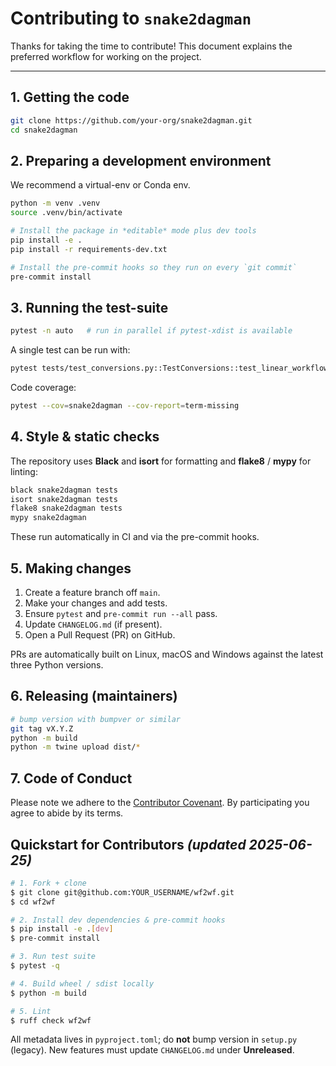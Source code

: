 # Contributing to `snake2dagman`

Thanks for taking the time to contribute!  This document explains the preferred workflow for working on the project.

---

## 1. Getting the code

```bash
git clone https://github.com/your-org/snake2dagman.git
cd snake2dagman
```

## 2. Preparing a development environment

We recommend a virtual-env or Conda env.

```bash
python -m venv .venv
source .venv/bin/activate

# Install the package in *editable* mode plus dev tools
pip install -e .
pip install -r requirements-dev.txt

# Install the pre-commit hooks so they run on every `git commit`
pre-commit install
```

## 3. Running the test-suite

```bash
pytest -n auto   # run in parallel if pytest-xdist is available
```

A single test can be run with:

```bash
pytest tests/test_conversions.py::TestConversions::test_linear_workflow_conversion
```

Code coverage:

```bash
pytest --cov=snake2dagman --cov-report=term-missing
```

## 4. Style & static checks

The repository uses **Black** and **isort** for formatting and **flake8** / **mypy** for linting:

```bash
black snake2dagman tests
isort snake2dagman tests
flake8 snake2dagman tests
mypy snake2dagman
```

These run automatically in CI and via the pre-commit hooks.

## 5. Making changes

1. Create a feature branch off `main`.
2. Make your changes and add tests.
3. Ensure `pytest` and `pre-commit run --all` pass.
4. Update `CHANGELOG.md` (if present).
5. Open a Pull Request (PR) on GitHub.

PRs are automatically built on Linux, macOS and Windows against the latest three Python versions.

## 6. Releasing (maintainers)

```bash
# bump version with bumpver or similar
git tag vX.Y.Z
python -m build
python -m twine upload dist/*
```

## 7. Code of Conduct

Please note we adhere to the [Contributor Covenant](https://www.contributor-covenant.org/).  By participating you agree to abide by its terms.

## Quickstart for Contributors *(updated 2025-06-25)*

```bash
# 1. Fork + clone
$ git clone git@github.com:YOUR_USERNAME/wf2wf.git
$ cd wf2wf

# 2. Install dev dependencies & pre-commit hooks
$ pip install -e .[dev]
$ pre-commit install

# 3. Run test suite
$ pytest -q

# 4. Build wheel / sdist locally
$ python -m build

# 5. Lint
$ ruff check wf2wf
```

All metadata lives in `pyproject.toml`; do **not** bump version in `setup.py` (legacy).  New features must update `CHANGELOG.md` under **Unreleased**.
